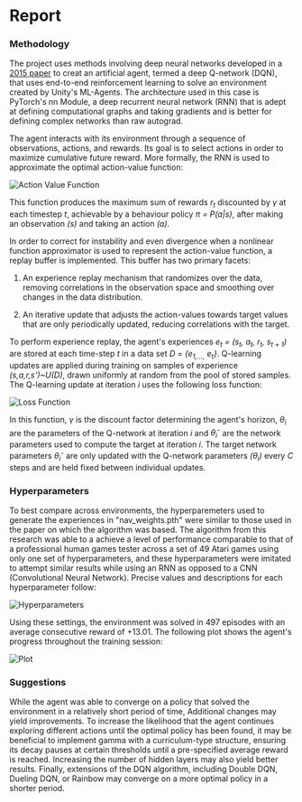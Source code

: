 [//]: # (Image References)

[image1]: https://user-images.githubusercontent.com/10624937/42135612-cbff24aa-7d12-11e8-9b6c-2b41e64b3bb0.gif "Trained Agent"
[image2]: https://lh3.googleusercontent.com/-a0Pu8tBE66A/W4TaVpHShPI/AAAAAAAAF6I/QNUld4w_-7AvXoN7J0TBkDb764qUwKcYACL0BGAs/w530-d-h42-n-rw/Screen%2BShot%2B2018-08-28%2Bat%2B1.07.44%2BAM.png "Action Value Function"
[image3]: https://lh3.googleusercontent.com/-OU0OBi7f0L4/W4TdiuPe4oI/AAAAAAAAF68/V9DJFw4fufERS5UfARVIFcRJNdkDogZigCL0BGAs/w530-d-h79-n-rw/Screen%2BShot%2B2018-08-28%2Bat%2B1.28.17%2BAM.png "Loss Function"
[image4]: https://lh3.googleusercontent.com/-y8LZqmVuCW8/W4ToZiIV8bI/AAAAAAAAF7s/21hHC4Z9KKQZBwalr52NQyn9LLRCoiZPACL0BGAs/w530-d-h260-n-rw/Screen%2BShot%2B2018-08-28%2Bat%2B2.14.30%2BAM.png "Hyperparameters"
[image5]: https://lh3.googleusercontent.com/-GNL6JuAk98o/W4TsEVegb8I/AAAAAAAAF9A/fk9NXU8iXKwy4Ukxe0VjzxIeNF1qKa6UwCL0BGAs/w530-d-h359-n-rw/Screen%2BShot%2B2018-08-28%2Bat%2B2.30.05%2BAM.png "Plot"

# Report

### Methodology

The project uses methods involving deep neural networks developed in a [2015 paper](https://storage.googleapis.com/deepmind-media/dqn/DQNNaturePaper.pdf) to
creat an artificial agent, termed a deep Q-network (DQN), that
uses end-to-end reinforcement learning to solve an environment created by Unity's ML-Agents. The architecture used in this case is PyTorch's nn Module, a deep recurrent
neural network (RNN) that is adept at defining computational graphs and taking gradients and is better for defining complex networks than raw autograd.

The agent interacts with its environment through a sequence of observations, 
actions, and rewards. Its goal is to select actions in order to
maximize cumulative future reward. More formally, the RNN is used to
approximate the optimal action-value function:

![Action Value Function][image2]

This function produces the maximum sum of rewards *r<sub>t</sub>* discounted by *γ* at each timestep
*t*, achievable by a behaviour policy *π = P(a|s)*, after making an
observation *(s)* and taking an action *(a)*.

In order to correct for instability and even divergence when a nonlinear function approximator is used to represent the action-value function, a replay buffer is implemented. This buffer has two primary facets:

1. An experience replay mechanism that randomizes over the data, removing correlations in the observation space and smoothing over changes in the data distribution.

2. An iterative update that adjusts the action-values towards target values that are only periodically updated, reducing correlations with the target.

To perform experience replay, the agent's experiences *e<sub>t</sub> = (s<sub>t</sub>, a<sub>t</sub>, r<sub>t</sub>, s<sub>t + 1</sub>)* are stored at each time-step *t* in a data set *D = {e<sub>1,...,</sub> e<sub>t</sub>}*. Q-learning updates are applied during training on samples of experience *(s,a,r,s')~U(D)*, drawn uniformly at random from the pool of stored samples. The Q-learning update at iteration *i* uses the following loss function:

![Loss Function][image3]

In this function, *γ* is the discount factor determining the agent's horizon, *θ<sub>i</sub>* are the parameters of the Q-network at iteration *i* and *θ<sub>i</sub><sup>-</sup>* are the network parameters used to compute the target at iteration *i*. The target network
parameters *θ<sub>i</sub><sup>-</sup>* are only updated with the Q-network parameters *(θ<sub>i</sub>)* every *C* steps and are held fixed between individual updates.

### Hyperparameters

To best compare across environments, the hyperparemeters used to generate the experiences in "nav_weights.pth" were similar to those used in the paper on which the algorithm was based. The algorithm from this research was able to a achieve a level of performance comparable to that of a professional human games tester across a set of 49 Atari games using only one set of hyperparameters, and these hyperparameters were imitated to attempt similar results while using an RNN as opposed to a CNN (Convolutional Neural Network). Precise values and descriptions for each hyperparameter follow:

![Hyperparameters][image4]

Using these settings, the environment was solved in 497 episodes with an average consecutive reward of +13.01. The following plot shows the agent's progress throughout the training session:

![Plot][image5]

### Suggestions

While the agent was able to converge on a policy that solved the environment in a relatively short period of time, Additional changes may yield improvements. To increase the likelihood that the agent continues exploring different actions until the optimal policy has been found, it may be beneficial to implement gamma with a curriculum-type structure, ensuring its decay pauses at certain thresholds until a pre-specified average reward is reached. Increasing the number of hidden layers may also yield better results. Finally, extensions of the DQN algorithm, including Double DQN, Dueling DQN, or Rainbow may converge on a more optimal policy in a shorter period.

